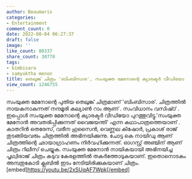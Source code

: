 ```yaml
---
author: Beaumaris
categories:
- Entertainment
comment_count: 0
date: 2022-08-04 06:27:37
draft: false
image: ''
like_count: 80337
share_count: 30770
tags:
- bimbisara
- samyuktha menon
title: തെലുങ്ക് ചിത്രം 'ബിംബിസാര', സംയുക്ത മേനോന്റെ ക്യാരക്ടർ വീഡിയോ
view_count: 1246755
---
```


സംയുക്ത മേനോന്റെ പുതിയ തെലുങ്ക് ചിത്രമാണ് 'ബിംബിസാര'. ചിത്രത്തില്‍ നായകനാകുന്നത് നന്ദമൂരി കല്യാണ്‍ റാം ആണ് . സംവിധാനം വസിഷ്‍ഠ് . ഇപ്പൊൾ സംയുക്ത മേനോന്റെ ക്യാരക്ടര്‍ വീഡിയോ പുറത്തുവിട്ടു.'സംയുക്ത മേനോന്‍ അവതരിപ്പിക്കുന്നത് വൈജയന്തി' എന്ന കഥാപാത്രത്തെയാണ് . കാതറിന്‍ തെരേസ്, വരീന ഹുസൈന്‍, വെണ്ണല കിഷോര്‍, പ്രകാശ് രാജ് തുടങ്ങിയവരും ചിത്രത്തില്‍ അഭിനയിക്കുന്നു. ചോട്ട കെ നായിഡു ആണ് ചിത്രത്തിന്റെ ഛായാഗ്രാഹണം നിര്‍വഹിക്കുന്നത്. ഓഗസ്റ്റ് അഞ്ചിന് ആണ് ചിത്രം റിലീസ് ചെയ്യുക. സംയുക്ത മേനോൻ നായികയായി അഭിനയിച്ച പൃഥ്വിരാജ് ചിത്രം കടുവ കേരളത്തിൽ തകർത്തോടുകയാണ്. ഇതൊനൊടകം അമ്പതുകോടി ക്ലബിൽ ഇടം നേടിയിരിക്കുകയാണ് ചിത്രം. [embed]https://youtu.be/2xSUqAF7Wpk[/embed]